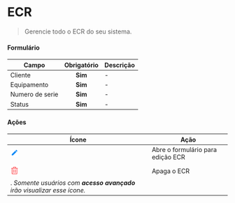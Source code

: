 # ECR

> Gerencie todo o ECR
> do seu sistema.

#### Formulário

| Campo           | Obrigatório | Descrição |
| --------------- | :---------: | --------- |
| Cliente         |   **Sim**   | -         |
| Equipamento     |   **Sim**   | -         |
| Numero de serie |   **Sim**   | -         |
| Status          |   **Sim**   | -         |

#### Ações

| Ícone                                                                    | Ação                              |
| ------------------------------------------------------------------------ | --------------------------------- |
| ![logo](../../assets/icons/Pencil.png)                                   | Abre o formulário para edição ECR |
|                                                                          |
| ![logo](../../assets/icons/Trash.png)                                    | Apaga o ECR                       |
| . _Somente usuários com **acesso avançado** irão visualizar esse ícone._ |
